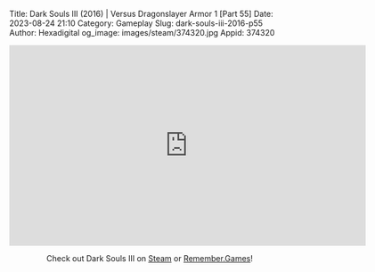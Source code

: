 Title: Dark Souls III (2016) | Versus Dragonslayer Armor 1 [Part 55]
Date: 2023-08-24 21:10
Category: Gameplay
Slug: dark-souls-iii-2016-p55
Author: Hexadigital
og_image: images/steam/374320.jpg
Appid: 374320

<center><iframe src="https://www.youtube.com/embed/gUfP_MSSE20?feature=oembed" allow="accelerometer; autoplay; encrypted-media; gyroscope; picture-in-picture" width="640" height="360" frameborder="0"></iframe>

Check out Dark Souls III on [Steam](https://store.steampowered.com/app/374320/?curator_clanid=34633900) or [Remember.Games](https://remember.games/game/340/dark-souls-iii/)!</center>